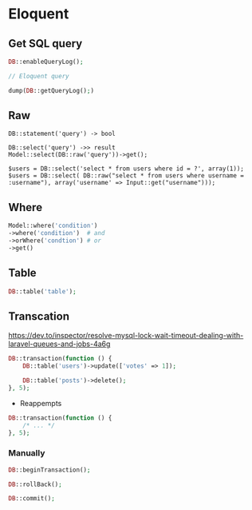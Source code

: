 # Eloquent

## Get SQL query

```php
DB::enableQueryLog();

// Eloquent query

dump(DB::getQueryLog();)
```

## Raw

```
DB::statement('query') -> bool

DB::select('query') ->> result
Model::select(DB::raw('query'))->get();

$users = DB::select('select * from users where id = ?', array(1));
$users = DB::select( DB::raw("select * from users where username = :username"), array('username' => Input::get("username")));
```

## Where

```php
Model::where('condition')
->where('condition')  # and
->orWhere('condtion') # or
->get()
```

## Table

```php linenums="1"
DB::table('table');
```

## Transcation

https://dev.to/inspector/resolve-mysql-lock-wait-timeout-dealing-with-laravel-queues-and-jobs-4a6g

```php linenums="1"
DB::transaction(function () {
    DB::table('users')->update(['votes' => 1]);

    DB::table('posts')->delete();
}, 5);
```

- Reappempts

```php linenums="1"
DB::transaction(function () {
	/* ... */
}, 5);
```

### Manually

```php linenums="1"
DB::beginTransaction();

DB::rollBack();

DB::commit();
```
